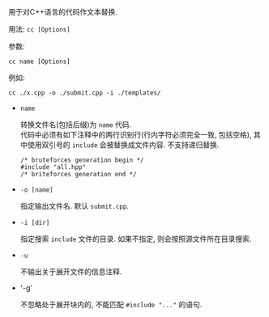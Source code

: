 

用于对C++语言的代码作文本替换.

用法: `cc [Options]`


参数:

`cc name [Options]`

例如:

`cc ./x.cpp -o ./submit.cpp -i ./templates/`

* `name`
    
    转换文件名(包括后缀)为 `name` 代码.  
    代码中必须有如下注释中的两行识别行(行内字符必须完全一致, 包括空格), 其中使用双引号的 `include` 会被替换成文件内容. 不支持递归替换.
    ```
    /* bruteforces generation begin */
    #include "all.hpp"
    /* briteforces generation end */
    ```

* `-o [name]`
    
    指定输出文件名. 默认 `submit.cpp`.

* `-i [dir]`
    
    指定搜索 `include` 文件的目录. 如果不指定, 则会按照源文件所在目录搜索.

* `-u`
    
    不输出关于展开文件的信息注释.

* '-g'
    
    不忽略处于展开块内的, 不能匹配 `#include "..."` 的语句.